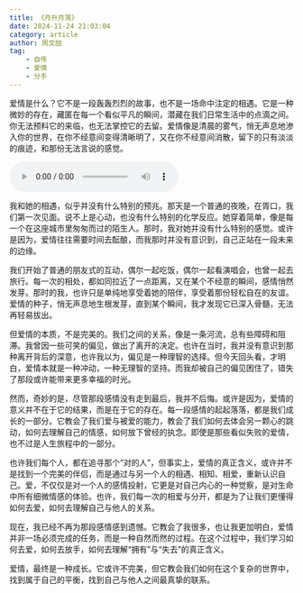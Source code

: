 ```yaml
---
title: 《月升月落》
date: 2024-11-24 21:03:04
category: article
author: 周文喆
tag: 
    - 自传
    - 爱情
    - 分手
---
```



爱情是什么？它不是一段轰轰烈烈的故事，也不是一场命中注定的相遇。它是一种微妙的存在，藏匿在每一个看似平凡的瞬间，潜藏在我们日常生活中的点滴之间。你无法预料它的来临，也无法掌控它的去留。爱情像是清晨的雾气，悄无声息地渗入你的世界，在你不经意间变得清晰明了，又在你不经意间消散，留下的只有淡淡的痕迹，和那份无法言说的感觉。
<!--more-->
<audio controls autoplay loop>
    <source src="3.mp3" type="audio/mpeg">
    您的浏览器不支持 audio 元素。
</audio>

我和她的相遇，似乎并没有什么特别的预兆。那天是一个普通的夜晚，在胥口，我们第一次见面。说不上是心动，也没有什么特别的化学反应。她穿着简单，像是每一个在这座城市里匆匆而过的陌生人。那时，我对她并没有什么特别的感觉。或许是因为，爱情往往需要时间去酝酿，而我那时并没有意识到，自己正站在一段未来的边缘。

我们开始了普通的朋友式的互动，偶尔一起吃饭，偶尔一起看演唱会，也曾一起去旅行。每一次的相处，都如同拉近了一点距离，又在某个不经意的瞬间，感情悄然发芽。那时的我，也许只是单纯地享受着她的陪伴，享受着那份轻松自在的友谊。爱情的种子，悄无声息地生根发芽，直到某个瞬间，我才发现它已深入骨髓，无法再轻易拔出。

但爱情的本质，不是完美的。我们之间的关系，像是一条河流，总有些障碍和阻滞。我曾因一些可笑的偏见，做出了离开的决定。也许在当时，我并没有意识到那种离开背后的深意，也许我以为，偏见是一种理智的选择。但今天回头看，才明白，爱情本就是一种冲动，一种无理智的坚持。而我却被自己的偏见困住了，错失了那段或许能带来更多幸福的时光。

然而，奇妙的是，尽管那段感情没有走到最后，我并不后悔。或许是因为，爱情的意义并不在于它的结果，而是在于它的存在。每一段感情的起起落落，都是我们成长的一部分。它教会了我们爱与被爱的能力，教会了我们如何去体会另一颗心的跳动，如何去理解自己的情感，如何放下曾经的执念。即使是那些看似失败的爱情，也不过是人生旅程中的一部分。

也许我们每个人，都在追寻那个“对的人”，但事实上，爱情的真正含义，或许并不是找到一个完美的伴侣，而是通过与另一个人的相遇、相知、相爱，重新认识自己。爱，不仅仅是对一个人的感情投射，它更是对自己内心的一种觉察，是对生命中所有细微情感的体验。也许，我们每一次的相爱与分开，都是为了让我们更懂得如何去爱，如何去理解自己与他人的关系。

现在，我已经不再为那段感情感到遗憾。它教会了我很多，也让我更加明白，爱情并非一场必须完成的任务，而是一种自然而然的过程。在这个过程中，我们学习如何去爱，如何去放手，如何去理解“拥有”与“失去”的真正含义。

爱情，最终是一种成长。它或许不完美，但它教会我们如何在这个复杂的世界中，找到属于自己的平衡，找到自己与他人之间最真挚的联系。
